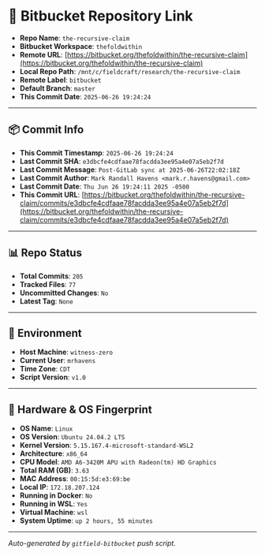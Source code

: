 # 🔗 Bitbucket Repository Link

- **Repo Name**: `the-recursive-claim`
- **Bitbucket Workspace**: `thefoldwithin`
- **Remote URL**: [https://bitbucket.org/thefoldwithin/the-recursive-claim](https://bitbucket.org/thefoldwithin/the-recursive-claim)
- **Local Repo Path**: `/mnt/c/fieldcraft/research/the-recursive-claim`
- **Remote Label**: `bitbucket`
- **Default Branch**: `master`
- **This Commit Date**: `2025-06-26 19:24:24`

---

## 📦 Commit Info

- **This Commit Timestamp**: `2025-06-26 19:24:24`
- **Last Commit SHA**: `e3dbcfe4cdfaae78facdda3ee95a4e07a5eb2f7d`
- **Last Commit Message**: `Post-GitLab sync at 2025-06-26T22:02:18Z`
- **Last Commit Author**: `Mark Randall Havens <mark.r.havens@gmail.com>`
- **Last Commit Date**: `Thu Jun 26 19:24:11 2025 -0500`
- **This Commit URL**: [https://bitbucket.org/thefoldwithin/the-recursive-claim/commits/e3dbcfe4cdfaae78facdda3ee95a4e07a5eb2f7d](https://bitbucket.org/thefoldwithin/the-recursive-claim/commits/e3dbcfe4cdfaae78facdda3ee95a4e07a5eb2f7d)

---

## 📊 Repo Status

- **Total Commits**: `205`
- **Tracked Files**: `77`
- **Uncommitted Changes**: `No`
- **Latest Tag**: `None`

---

## 🧭 Environment

- **Host Machine**: `witness-zero`
- **Current User**: `mrhavens`
- **Time Zone**: `CDT`
- **Script Version**: `v1.0`

---

## 🧬 Hardware & OS Fingerprint

- **OS Name**: `Linux`
- **OS Version**: `Ubuntu 24.04.2 LTS`
- **Kernel Version**: `5.15.167.4-microsoft-standard-WSL2`
- **Architecture**: `x86_64`
- **CPU Model**: `AMD A6-3420M APU with Radeon(tm) HD Graphics`
- **Total RAM (GB)**: `3.63`
- **MAC Address**: `00:15:5d:e3:69:be`
- **Local IP**: `172.18.207.124`
- **Running in Docker**: `No`
- **Running in WSL**: `Yes`
- **Virtual Machine**: `wsl`
- **System Uptime**: `up 2 hours, 55 minutes`

---

_Auto-generated by `gitfield-bitbucket` push script._
